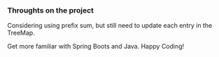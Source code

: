 ### Throughts on the project ###

Considering using prefix sum, but still need to update each entry in the TreeMap.

Get more familiar with Spring Boots and Java. Happy Coding!
